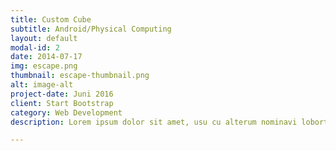 ```yaml
---
title: Custom Cube
subtitle: Android/Physical Computing
layout: default
modal-id: 2
date: 2014-07-17
img: escape.png
thumbnail: escape-thumbnail.png
alt: image-alt
project-date: Juni 2016
client: Start Bootstrap
category: Web Development
description: Lorem ipsum dolor sit amet, usu cu alterum nominavi lobortis. At duo novum diceret. Tantas apeirian vix et, usu sanctus postulant inciderint ut, populo diceret necessitatibus in vim. Cu eum dicam feugiat noluisse.

---
```

